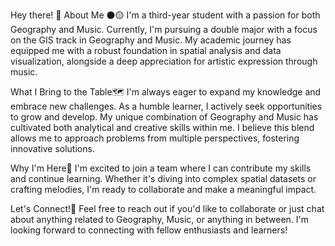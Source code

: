Hey there! 👋
About Me ⚫🟡
I'm a third-year student with a passion for both Geography and Music. Currently, I'm pursuing a double major with a focus on the GIS track in Geography and Music. 
My academic journey has equipped me with a robust foundation in spatial analysis and data visualization, alongside a deep appreciation for artistic expression through music.

What I Bring to the Table🗺️
I'm always eager to expand my knowledge and embrace new challenges. As a humble learner, I actively seek opportunities to grow and develop. 
My unique combination of Geography and Music has cultivated both analytical and creative skills within me. 
I believe this blend allows me to approach problems from multiple perspectives, fostering innovative solutions.

Why I'm Here🚀
I'm excited to join a team where I can contribute my skills and continue learning. 
Whether it's diving into complex spatial datasets or crafting melodies, I'm ready to collaborate and make a meaningful impact.

Let's Connect!🔗
Feel free to reach out if you'd like to collaborate or just chat about anything related to Geography, Music, or anything in between. 
I'm looking forward to connecting with fellow enthusiasts and learners!

